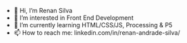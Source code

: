 - 👋 Hi, I’m Renan Silva
- 👀 I’m interested in Front End Development
- 🌱 I’m currently learning HTML/CSS/JS, Processing & P5
- 📫 How to reach me: linkedin.com/in/renan-andrade-silva/

<!---
renans2/renans2 is a ✨ special ✨ repository because its `README.md` (this file) appears on your GitHub profile.
You can click the Preview link to take a look at your changes.
--->
